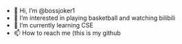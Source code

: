 - 👋 Hi, I’m @bossjoker1
- 👀 I’m interested in playing basketball and watching bilibili
- 🌱 I’m currently learning CSE
- 📫 How to reach me (this is my github

<!---
bossjoker1/bossjoker1 is a ✨ special ✨ repository because its `README.md` (this file) appears on your GitHub profile.
You can click the Preview link to take a look at your changes.
--->
